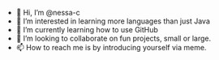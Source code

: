 - 👋 Hi, I’m @nessa-c
- 👀 I’m interested in learning more languages than just Java
- 🌱 I’m currently learning how to use GitHub
- 💞️ I’m looking to collaborate on fun projects, small or large.
- 📫 How to reach me is by introducing yourself via meme.

<!---
nessa-c/nessa-c is a ✨ special ✨ repository because its `README.md` (this file) appears on your GitHub profile.
You can click the Preview link to take a look at your changes.
--->
